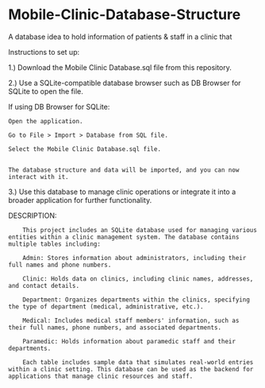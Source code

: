# Mobile-Clinic-Database-Structure
A database idea to hold information of patients &amp; staff in a clinic that 

Instructions to set up:

1.) Download the Mobile Clinic Database.sql file from this repository.

2.) Use a SQLite-compatible database browser such as DB Browser for SQLite to open the file.

If using DB Browser for SQLite:

    Open the application.

    Go to File > Import > Database from SQL file.

    Select the Mobile Clinic Database.sql file.


    The database structure and data will be imported, and you can now interact with it.
    
3.) Use this database to manage clinic operations or integrate it into a broader application for further functionality.

DESCRIPTION: 
        
        This project includes an SQLite database used for managing various entities within a clinic management system. The database contains multiple tables including:
        
        Admin: Stores information about administrators, including their full names and phone numbers.
        
        Clinic: Holds data on clinics, including clinic names, addresses, and contact details.
        
        Department: Organizes departments within the clinics, specifying the type of department (medical, administrative, etc.).
        
        Medical: Includes medical staff members' information, such as their full names, phone numbers, and associated departments.
        
        Paramedic: Holds information about paramedic staff and their departments.
        
        Each table includes sample data that simulates real-world entries within a clinic setting. This database can be used as the backend for applications that manage clinic resources and staff.

